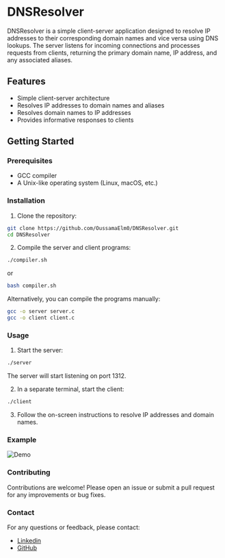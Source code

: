 # DNSResolver

DNSResolver is a simple client-server application designed to resolve IP addresses to their corresponding domain names and vice versa using DNS lookups. The server listens for incoming connections and processes requests from clients, returning the primary domain name, IP address, and any associated aliases.

## Features

- Simple client-server architecture
- Resolves IP addresses to domain names and aliases
- Resolves domain names to IP addresses
- Provides informative responses to clients

## Getting Started

### Prerequisites

- GCC compiler
- A Unix-like operating system (Linux, macOS, etc.)

### Installation

1. Clone the repository:

```sh
git clone https://github.com/OussamaElm0/DNSResolver.git
cd DNSResolver
```
2. Compile the server and client programs:
```sh
./compiler.sh
```
or 
```sh
bash compiler.sh
```
Alternatively, you can compile the programs manually:

```sh
gcc -o server server.c
gcc -o client client.c
```

### Usage
1. Start the server:
```sh
./server
```
The server will start listening on port 1312.

2. In a separate terminal, start the client:
```sh
./client
```

3. Follow the on-screen instructions to resolve IP addresses and domain names.

### Example
![Demo](demo.gif)

### Contributing
Contributions are welcome! Please open an issue or submit a pull request for any improvements or bug fixes.

### Contact

For any questions or feedback, please contact:

- [Linkedin](https://www.linkedin.com/in/oussama-el-mabrouki-81594b283/)
- [GitHub](https://github.com/OussamaElm0)

